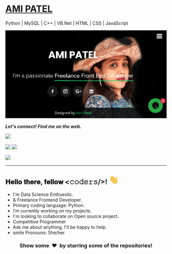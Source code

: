 # [AMI PATEL](https://nirvana2512.github.io/Portfolio_AmiPatel/)
Python | MySQL | C++ | VB.Net | HTML | CSS | JavaScript

![alt text](https://github.com/Nirvana2512/Nirvana2512/blob/master/p.png)
<!--p align="center"-->
  <b><i>Let's connect! Find me on the web.</i></b>

[<img height="30" src="https://img.shields.io/badge/twitter-%231DA1F2.svg?&style=for-the-badge&logo=twitter&logoColor=white" />][twitter]
<!--[<img height="30" src = "https://img.shields.io/badge/Youtube-%23E4405F.svg?&style=for-the-badge&logo=Youtube&logoColor=white">][Youtube] 
[<img height="30" src="https://img.shields.io/badge/Hashnode-%230077B5.svg?&style=for-the-badge&logo=Hashnode&logoColor=white" />][Hashnode]-->
<a href="mailto:aminp4747@gmail.com" style="text-decoration:none"><img height="30" src = "https://img.shields.io/badge/gmail-c14438?&style=for-the-badge&logo=gmail&logoColor=white"></a>
[<img height="30" src="https://img.shields.io/badge/linkedin-blue.svg?&style=for-the-badge&logo=linkedin&logoColor=white" />][LinkedIn]
<!--[<img height="30" src="https://img.shields.io/badge/-Medium-000000.svg?&style=for-the-badge&logo=Medium&logoColor=white" />][Medium]-->
[<img height="30" src = "https://img.shields.io/badge/Facebook-036be4.svg?&style=for-the-badge&logo=facebook&logoColor=white">][Facebook]
<br />
<hr />


<h2> 𝐇𝐞𝐥𝐥𝐨 𝐭𝐡𝐞𝐫𝐞, 𝐟𝐞𝐥𝐥𝐨𝐰 <𝚌𝚘𝚍𝚎𝚛𝚜/>! <img src="https://raw.githubusercontent.com/ABSphreak/ABSphreak/master/gifs/Hi.gif" width="30px"></h2>
<!-- Namaste 🙏 -->
 <!--<img align="right" height="270px" alt="GIF" src="https://i.pinimg.com/originals/e4/26/70/e426702edf874b181aced1e2fa5c6cde.gif" /> -->

* I'm Data Science Enthuestic.
* & Freelance Frontend Developer.
* Primary coding language: Python.
* I’m currently working on my projects.
* I'm looking to collaborate on Open source project.
* Competitive Programmer
* Ask me about anything, I'll be happy to help.
* smile Pronouns: She/her
<!--* Join my [Discord server](https://discord.gg/Qet6kMd) | [Telegram Channel](https://)
* 🏠 Hogwarts House: Griffindor
* If you play Call of Duty- add me: Blackhood00-->

<!-- YOUTUBE:END -->


 
 
<h3 align="center">Show some &nbsp;❤️&nbsp; by starring some of the repositories!</h3>

[twitter]: https://twitter.com/aminp4747
[gmail]: https://gmail.com
[linkedin]: https://www.linkedin.com/in/aminp4747/
[Facebook]: https://www.facebook.com/ami.patel.35912672








